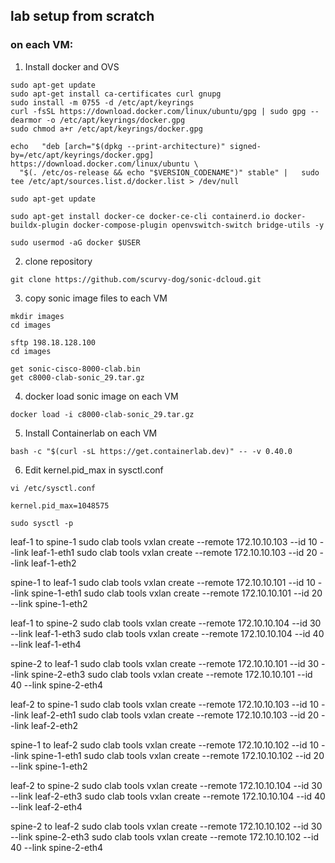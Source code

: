 ## lab setup from scratch

### on each VM:

1. Install docker and OVS
```
sudo apt-get update
sudo apt-get install ca-certificates curl gnupg
sudo install -m 0755 -d /etc/apt/keyrings
curl -fsSL https://download.docker.com/linux/ubuntu/gpg | sudo gpg --dearmor -o /etc/apt/keyrings/docker.gpg
sudo chmod a+r /etc/apt/keyrings/docker.gpg

echo   "deb [arch="$(dpkg --print-architecture)" signed-by=/etc/apt/keyrings/docker.gpg] https://download.docker.com/linux/ubuntu \
  "$(. /etc/os-release && echo "$VERSION_CODENAME")" stable" |   sudo tee /etc/apt/sources.list.d/docker.list > /dev/null

sudo apt-get update

sudo apt-get install docker-ce docker-ce-cli containerd.io docker-buildx-plugin docker-compose-plugin openvswitch-switch bridge-utils -y

sudo usermod -aG docker $USER
```
2. clone repository
```
git clone https://github.com/scurvy-dog/sonic-dcloud.git
```

3. copy sonic image files to each VM
```
mkdir images
cd images

sftp 198.18.128.100
cd images

get sonic-cisco-8000-clab.bin
get c8000-clab-sonic_29.tar.gz
```

4. docker load sonic image on each VM
```
docker load -i c8000-clab-sonic_29.tar.gz 
```

5. Install Containerlab on each VM
```
bash -c "$(curl -sL https://get.containerlab.dev)" -- -v 0.40.0
```

6. Edit kernel.pid_max in sysctl.conf 
```
vi /etc/sysctl.conf

kernel.pid_max=1048575

sudo sysctl -p
```

leaf-1 to spine-1
sudo clab tools vxlan create --remote 172.10.10.103 --id 10 --link leaf-1-eth1
sudo clab tools vxlan create --remote 172.10.10.103 --id 20 --link leaf-1-eth2

spine-1 to leaf-1
sudo clab tools vxlan create --remote 172.10.10.101 --id 10 --link spine-1-eth1
sudo clab tools vxlan create --remote 172.10.10.101 --id 20 --link spine-1-eth2


leaf-1 to spine-2
sudo clab tools vxlan create --remote 172.10.10.104 --id 30 --link leaf-1-eth3
sudo clab tools vxlan create --remote 172.10.10.104 --id 40 --link leaf-1-eth4

spine-2 to leaf-1
sudo clab tools vxlan create --remote 172.10.10.101 --id 30 --link spine-2-eth3
sudo clab tools vxlan create --remote 172.10.10.101 --id 40 --link spine-2-eth4



leaf-2 to spine-1
sudo clab tools vxlan create --remote 172.10.10.103 --id 10 --link leaf-2-eth1
sudo clab tools vxlan create --remote 172.10.10.103 --id 20 --link leaf-2-eth2

spine-1 to leaf-2
sudo clab tools vxlan create --remote 172.10.10.102 --id 10 --link spine-1-eth1
sudo clab tools vxlan create --remote 172.10.10.102 --id 20 --link spine-1-eth2


leaf-2 to spine-2
sudo clab tools vxlan create --remote 172.10.10.104 --id 30 --link leaf-2-eth3
sudo clab tools vxlan create --remote 172.10.10.104 --id 40 --link leaf-2-eth4

spine-2 to leaf-2
sudo clab tools vxlan create --remote 172.10.10.102 --id 30 --link spine-2-eth3
sudo clab tools vxlan create --remote 172.10.10.102 --id 40 --link spine-2-eth4



